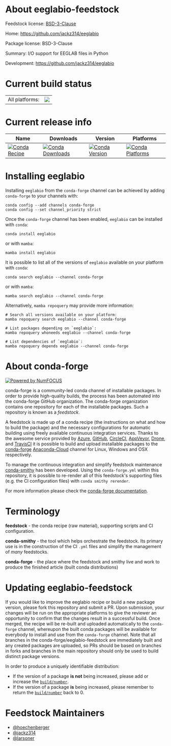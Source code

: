 About eeglabio-feedstock
========================

Feedstock license: [BSD-3-Clause](https://github.com/conda-forge/eeglabio-feedstock/blob/main/LICENSE.txt)

Home: https://github.com/jackz314/eeglabio

Package license: BSD-3-Clause

Summary: I/O support for EEGLAB files in Python

Development: https://github.com/jackz314/eeglabio

Current build status
====================


<table><tr><td>All platforms:</td>
    <td>
      <a href="https://dev.azure.com/conda-forge/feedstock-builds/_build/latest?definitionId=16010&branchName=main">
        <img src="https://dev.azure.com/conda-forge/feedstock-builds/_apis/build/status/eeglabio-feedstock?branchName=main">
      </a>
    </td>
  </tr>
</table>

Current release info
====================

| Name | Downloads | Version | Platforms |
| --- | --- | --- | --- |
| [![Conda Recipe](https://img.shields.io/badge/recipe-eeglabio-green.svg)](https://anaconda.org/conda-forge/eeglabio) | [![Conda Downloads](https://img.shields.io/conda/dn/conda-forge/eeglabio.svg)](https://anaconda.org/conda-forge/eeglabio) | [![Conda Version](https://img.shields.io/conda/vn/conda-forge/eeglabio.svg)](https://anaconda.org/conda-forge/eeglabio) | [![Conda Platforms](https://img.shields.io/conda/pn/conda-forge/eeglabio.svg)](https://anaconda.org/conda-forge/eeglabio) |

Installing eeglabio
===================

Installing `eeglabio` from the `conda-forge` channel can be achieved by adding `conda-forge` to your channels with:

```
conda config --add channels conda-forge
conda config --set channel_priority strict
```

Once the `conda-forge` channel has been enabled, `eeglabio` can be installed with `conda`:

```
conda install eeglabio
```

or with `mamba`:

```
mamba install eeglabio
```

It is possible to list all of the versions of `eeglabio` available on your platform with `conda`:

```
conda search eeglabio --channel conda-forge
```

or with `mamba`:

```
mamba search eeglabio --channel conda-forge
```

Alternatively, `mamba repoquery` may provide more information:

```
# Search all versions available on your platform:
mamba repoquery search eeglabio --channel conda-forge

# List packages depending on `eeglabio`:
mamba repoquery whoneeds eeglabio --channel conda-forge

# List dependencies of `eeglabio`:
mamba repoquery depends eeglabio --channel conda-forge
```


About conda-forge
=================

[![Powered by
NumFOCUS](https://img.shields.io/badge/powered%20by-NumFOCUS-orange.svg?style=flat&colorA=E1523D&colorB=007D8A)](https://numfocus.org)

conda-forge is a community-led conda channel of installable packages.
In order to provide high-quality builds, the process has been automated into the
conda-forge GitHub organization. The conda-forge organization contains one repository
for each of the installable packages. Such a repository is known as a *feedstock*.

A feedstock is made up of a conda recipe (the instructions on what and how to build
the package) and the necessary configurations for automatic building using freely
available continuous integration services. Thanks to the awesome service provided by
[Azure](https://azure.microsoft.com/en-us/services/devops/), [GitHub](https://github.com/),
[CircleCI](https://circleci.com/), [AppVeyor](https://www.appveyor.com/),
[Drone](https://cloud.drone.io/welcome), and [TravisCI](https://travis-ci.com/)
it is possible to build and upload installable packages to the
[conda-forge](https://anaconda.org/conda-forge) [Anaconda-Cloud](https://anaconda.org/)
channel for Linux, Windows and OSX respectively.

To manage the continuous integration and simplify feedstock maintenance
[conda-smithy](https://github.com/conda-forge/conda-smithy) has been developed.
Using the ``conda-forge.yml`` within this repository, it is possible to re-render all of
this feedstock's supporting files (e.g. the CI configuration files) with ``conda smithy rerender``.

For more information please check the [conda-forge documentation](https://conda-forge.org/docs/).

Terminology
===========

**feedstock** - the conda recipe (raw material), supporting scripts and CI configuration.

**conda-smithy** - the tool which helps orchestrate the feedstock.
                   Its primary use is in the construction of the CI ``.yml`` files
                   and simplify the management of *many* feedstocks.

**conda-forge** - the place where the feedstock and smithy live and work to
                  produce the finished article (built conda distributions)


Updating eeglabio-feedstock
===========================

If you would like to improve the eeglabio recipe or build a new
package version, please fork this repository and submit a PR. Upon submission,
your changes will be run on the appropriate platforms to give the reviewer an
opportunity to confirm that the changes result in a successful build. Once
merged, the recipe will be re-built and uploaded automatically to the
`conda-forge` channel, whereupon the built conda packages will be available for
everybody to install and use from the `conda-forge` channel.
Note that all branches in the conda-forge/eeglabio-feedstock are
immediately built and any created packages are uploaded, so PRs should be based
on branches in forks and branches in the main repository should only be used to
build distinct package versions.

In order to produce a uniquely identifiable distribution:
 * If the version of a package **is not** being increased, please add or increase
   the [``build/number``](https://docs.conda.io/projects/conda-build/en/latest/resources/define-metadata.html#build-number-and-string).
 * If the version of a package **is** being increased, please remember to return
   the [``build/number``](https://docs.conda.io/projects/conda-build/en/latest/resources/define-metadata.html#build-number-and-string)
   back to 0.

Feedstock Maintainers
=====================

* [@hoechenberger](https://github.com/hoechenberger/)
* [@jackz314](https://github.com/jackz314/)
* [@larsoner](https://github.com/larsoner/)

